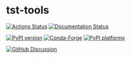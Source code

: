# tst-tools

[![Actions Status][actions-badge]][actions-link]
[![Documentation Status][rtd-badge]][rtd-link]

[![PyPI version][pypi-version]][pypi-link]
[![Conda-Forge][conda-badge]][conda-link]
[![PyPI platforms][pypi-platforms]][pypi-link]

[![GitHub Discussion][github-discussions-badge]][github-discussions-link]

<!-- SPHINX-START -->

<!-- prettier-ignore-start -->
[actions-badge]:            https://github.com/NSLS-II-TST/tst-tools/workflows/CI/badge.svg
[actions-link]:             https://github.com/NSLS-II-TST/tst-tools/actions
[conda-badge]:              https://img.shields.io/conda/vn/conda-forge/tst-tools
[conda-link]:               https://github.com/conda-forge/tst-tools-feedstock
[github-discussions-badge]: https://img.shields.io/static/v1?label=Discussions&message=Ask&color=blue&logo=github
[github-discussions-link]:  https://github.com/NSLS-II-TST/tst-tools/discussions
[pypi-link]:                https://pypi.org/project/tst-tools/
[pypi-platforms]:           https://img.shields.io/pypi/pyversions/tst-tools
[pypi-version]:             https://img.shields.io/pypi/v/tst-tools
[rtd-badge]:                https://readthedocs.org/projects/tst-tools/badge/?version=latest
[rtd-link]:                 https://tst-tools.readthedocs.io/en/latest/?badge=latest

<!-- prettier-ignore-end -->
